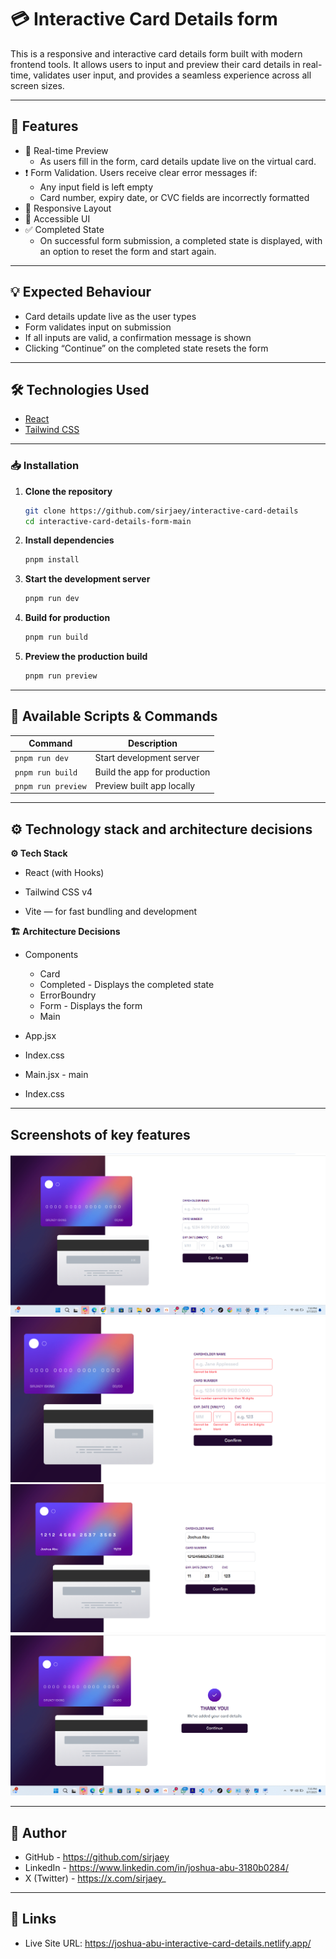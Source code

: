 # 💳 Interactive Card Details form

This is a responsive and interactive card details form built with modern frontend tools. It allows users to input and preview their card details in real-time, validates user input, and provides a seamless experience across all screen sizes.

---

## 📌 Features

- 🔄 Real-time Preview
  - As users fill in the form, card details update live on the virtual card. 
- ❗ Form Validation. 
    Users receive clear error messages if:
    - Any input field is left empty
    - Card number, expiry date, or CVC fields are incorrectly formatted
- 📱 Responsive Layout
- 🧠 Accessible UI
- ✅ Completed State
  - On successful form submission, a completed state is displayed, with an option to reset the form and start again.

---

## 💡 Expected Behaviour

- Card details update live as the user types
- Form validates input on submission
- If all inputs are valid, a confirmation message is shown
- Clicking “Continue” on the completed state resets the form

---

## 🛠️ Technologies Used

- [React](https://reactjs.org/)
- [Tailwind CSS](https://tailwindcss.com/)

---

### 📥 Installation

1. **Clone the repository**
   ```bash
   git clone https://github.com/sirjaey/interactive-card-details
   cd interactive-card-details-form-main
   ```
2. **Install dependencies**
   ```bash
   pnpm install
   ```
3. **Start the development server**
   ```bash
   pnpm run dev
   ```
4. **Build for production**
   ```bash
   pnpm run build
   ```
5. **Preview the production build**
   ```bash
   pnpm run preview
   ```

---

## 🧰 Available Scripts & Commands

| Command           | Description                  |
| ----------------- | ---------------------------- |
| `pnpm run dev`     | Start development server     |
| `pnpm run build`   | Build the app for production |
| `pnpm run preview` | Preview built app locally    |

---

## ⚙️ Technology stack and architecture decisions

**⚙️ Tech Stack**

- React (with Hooks)

- Tailwind CSS v4

- Vite — for fast bundling and development

**🏗️ Architecture Decisions**

- Components

  - Card
  - Completed - Displays the completed state
  - ErrorBoundry
  - Form - Displays the form
  - Main

- App.jsx
- Index.css
- Main.jsx - main
- Index.css

---

## Screenshots of key features

![Home page screenshot](./public/images/screenshot.png)
![Error State screenshot](./public/images/errorstate.png)
![Filled State screenshot](./public/images/filled.png)
![Completed State screenshot](./public/images/completed.png)

---

## 👤 Author

- GitHub - https://github.com/sirjaey
- LinkedIn - https://www.linkedin.com/in/joshua-abu-3180b0284/
- X (Twitter) - https://x.com/sirjaey_

---

## 🔗 Links

- Live Site URL: https://joshua-abu-interactive-card-details.netlify.app/
